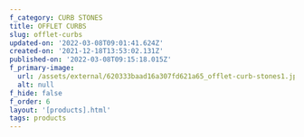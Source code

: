 ```yaml
---
f_category: CURB STONES
title: OFFLET CURBS
slug: offlet-curbs
updated-on: '2022-03-08T09:01:41.624Z'
created-on: '2021-12-18T13:53:02.131Z'
published-on: '2022-03-08T09:15:18.015Z'
f_primary-image:
  url: /assets/external/620333baad16a307fd621a65_offlet-curb-stones1.jpg
  alt: null
f_hide: false
f_order: 6
layout: '[products].html'
tags: products
---
```



